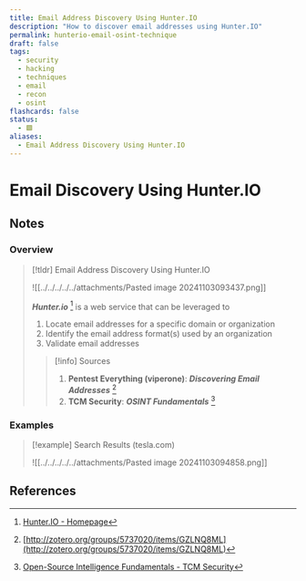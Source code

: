 ```yaml
---
title: Email Address Discovery Using Hunter.IO
description: "How to discover email addresses using Hunter.IO"
permalink: hunterio-email-osint-technique
draft: false
tags:
  - security
  - hacking
  - techniques
  - email
  - recon
  - osint
flashcards: false
status:
  - 🟩
aliases:
  - Email Address Discovery Using Hunter.IO
---
```

# Email Discovery Using Hunter.IO

## Notes 

### Overview

> [!tldr] Email Address Discovery Using Hunter.IO
> 
> ![[../../../../../attachments/Pasted image 20241103093437.png]]
> 
> ***Hunter.io*** [^1] is a web service that can be leveraged to
> 1. Locate email addresses for a specific domain or organization
> 2. Identify the email address format(s) used by an organization
> 3. Validate email addresses
> 
> 
>> [!info] Sources 
>> 
>> 1. **Pentest Everything (viperone)**: ***Discovering Email Addresses*** [^2] 
>> 2. **TCM Security**: ***OSINT Fundamentals*** [^3]

### Examples

> [!example] Search Results (tesla.com)
> 
> ![[../../../../../attachments/Pasted image 20241103094858.png]]

## References


[^1]: [Hunter.IO - Homepage](https://hunter.io/)
[^2]: [http://zotero.org/groups/5737020/items/GZLNQ8ML](http://zotero.org/groups/5737020/items/GZLNQ8ML)
[^3]: [Open-Source Intelligence Fundamentals - TCM Security](https://academy.tcm-sec.com/p/osint-fundamentals)
[^10]: [Obsidian - Homepage](http://zotero.org/groups/5737020/items/5AMRCP64)
[^11]: [Spaced Repetition Obsidian Plugin - Github](http://zotero.org/groups/5737020/items/ZT6T6SKU)